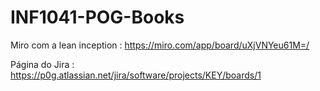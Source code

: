 # INF1041-POG-Books

Miro com a lean inception : https://miro.com/app/board/uXjVNYeu61M=/

Página do Jira : https://p0g.atlassian.net/jira/software/projects/KEY/boards/1
